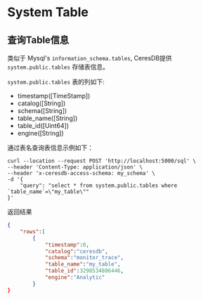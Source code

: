 # System Table

## 查询Table信息

类似于 Mysql's `information_schema.tables`, CeresDB提供 `system.public.tables` 存储表信息。

`system.public.tables` 表的列如下:
* timestamp([TimeStamp])
* catalog([String])
* schema([String])
* table_name([String])
* table_id([Uint64])
* engine([String])


通过表名查询表信息示例如下：

```shell
curl --location --request POST 'http://localhost:5000/sql' \
--header 'Content-Type: application/json' \
--header 'x-ceresdb-access-schema: my_schema' \
-d '{
    "query": "select * from system.public.tables where `table_name`=\"my_table\""
}'
```
返回结果
```json
{
    "rows":[
        {
            "timestamp":0,
            "catalog":"ceresdb",
            "schema":"monitor_trace",
            "table_name":"my_table",
            "table_id":3298534886446,
            "engine":"Analytic"
        }
}
```